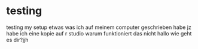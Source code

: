 # testing
testing my setup
etwas was ich auf meinem computer geschrieben habe
jz habe ich eine kopie auf r studio
warum funktioniert das nicht
hallo
wie geht es dir?jjh